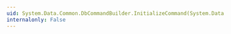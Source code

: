 ```yaml
---
uid: System.Data.Common.DbCommandBuilder.InitializeCommand(System.Data.Common.DbCommand)
internalonly: False
---
```

